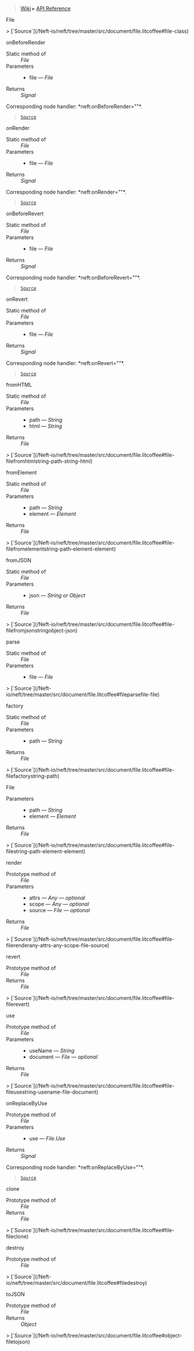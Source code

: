 > [Wiki](Home) ▸ [API Reference](API-Reference)

File
<dl></dl>
> [`Source`](/Neft-io/neft/tree/master/src/document/file.litcoffee#file-class)

onBeforeRender
<dl><dt>Static method of</dt><dd><i>File</i></dd><dt>Parameters</dt><dd><ul><li>file — <i>File</i></li></ul></dd><dt>Returns</dt><dd><i>Signal</i></dd></dl>
Corresponding node handler: *neft:onBeforeRender=""*.

> [`Source`](/Neft-io/neft/tree/master/src/document/file.litcoffee#signal-fileonbeforerenderfile-file)

onRender
<dl><dt>Static method of</dt><dd><i>File</i></dd><dt>Parameters</dt><dd><ul><li>file — <i>File</i></li></ul></dd><dt>Returns</dt><dd><i>Signal</i></dd></dl>
Corresponding node handler: *neft:onRender=""*.

> [`Source`](/Neft-io/neft/tree/master/src/document/file.litcoffee#signal-fileonrenderfile-file)

onBeforeRevert
<dl><dt>Static method of</dt><dd><i>File</i></dd><dt>Parameters</dt><dd><ul><li>file — <i>File</i></li></ul></dd><dt>Returns</dt><dd><i>Signal</i></dd></dl>
Corresponding node handler: *neft:onBeforeRevert=""*.

> [`Source`](/Neft-io/neft/tree/master/src/document/file.litcoffee#signal-fileonbeforerevertfile-file)

onRevert
<dl><dt>Static method of</dt><dd><i>File</i></dd><dt>Parameters</dt><dd><ul><li>file — <i>File</i></li></ul></dd><dt>Returns</dt><dd><i>Signal</i></dd></dl>
Corresponding node handler: *neft:onRevert=""*.

> [`Source`](/Neft-io/neft/tree/master/src/document/file.litcoffee#signal-fileonrevertfile-file)

fromHTML
<dl><dt>Static method of</dt><dd><i>File</i></dd><dt>Parameters</dt><dd><ul><li>path — <i>String</i></li><li>html — <i>String</i></li></ul></dd><dt>Returns</dt><dd><i>File</i></dd></dl>
> [`Source`](/Neft-io/neft/tree/master/src/document/file.litcoffee#file-filefromhtmlstring-path-string-html)

fromElement
<dl><dt>Static method of</dt><dd><i>File</i></dd><dt>Parameters</dt><dd><ul><li>path — <i>String</i></li><li>element — <i>Element</i></li></ul></dd><dt>Returns</dt><dd><i>File</i></dd></dl>
> [`Source`](/Neft-io/neft/tree/master/src/document/file.litcoffee#file-filefromelementstring-path-element-element)

fromJSON
<dl><dt>Static method of</dt><dd><i>File</i></dd><dt>Parameters</dt><dd><ul><li>json — <i>String or Object</i></li></ul></dd><dt>Returns</dt><dd><i>File</i></dd></dl>
> [`Source`](/Neft-io/neft/tree/master/src/document/file.litcoffee#file-filefromjsonstringobject-json)

parse
<dl><dt>Static method of</dt><dd><i>File</i></dd><dt>Parameters</dt><dd><ul><li>file — <i>File</i></li></ul></dd></dl>
> [`Source`](/Neft-io/neft/tree/master/src/document/file.litcoffee#fileparsefile-file)

factory
<dl><dt>Static method of</dt><dd><i>File</i></dd><dt>Parameters</dt><dd><ul><li>path — <i>String</i></li></ul></dd><dt>Returns</dt><dd><i>File</i></dd></dl>
> [`Source`](/Neft-io/neft/tree/master/src/document/file.litcoffee#file-filefactorystring-path)

File
<dl><dt>Parameters</dt><dd><ul><li>path — <i>String</i></li><li>element — <i>Element</i></li></ul></dd><dt>Returns</dt><dd><i>File</i></dd></dl>
> [`Source`](/Neft-io/neft/tree/master/src/document/file.litcoffee#file-filestring-path-element-element)

render
<dl><dt>Prototype method of</dt><dd><i>File</i></dd><dt>Parameters</dt><dd><ul><li>attrs — <i>Any</i> — <i>optional</i></li><li>scope — <i>Any</i> — <i>optional</i></li><li>source — <i>File</i> — <i>optional</i></li></ul></dd><dt>Returns</dt><dd><i>File</i></dd></dl>
> [`Source`](/Neft-io/neft/tree/master/src/document/file.litcoffee#file-filerenderany-attrs-any-scope-file-source)

revert
<dl><dt>Prototype method of</dt><dd><i>File</i></dd><dt>Returns</dt><dd><i>File</i></dd></dl>
> [`Source`](/Neft-io/neft/tree/master/src/document/file.litcoffee#file-filerevert)

use
<dl><dt>Prototype method of</dt><dd><i>File</i></dd><dt>Parameters</dt><dd><ul><li>useName — <i>String</i></li><li>document — <i>File</i> — <i>optional</i></li></ul></dd><dt>Returns</dt><dd><i>File</i></dd></dl>
> [`Source`](/Neft-io/neft/tree/master/src/document/file.litcoffee#file-fileusestring-usename-file-document)

onReplaceByUse
<dl><dt>Prototype method of</dt><dd><i>File</i></dd><dt>Parameters</dt><dd><ul><li>use — <i>File.Use</i></li></ul></dd><dt>Returns</dt><dd><i>Signal</i></dd></dl>
Corresponding node handler: *neft:onReplaceByUse=""*.

> [`Source`](/Neft-io/neft/tree/master/src/document/file.litcoffee#signal-fileonreplacebyusefileuse-use)

clone
<dl><dt>Prototype method of</dt><dd><i>File</i></dd><dt>Returns</dt><dd><i>File</i></dd></dl>
> [`Source`](/Neft-io/neft/tree/master/src/document/file.litcoffee#file-fileclone)

destroy
<dl><dt>Prototype method of</dt><dd><i>File</i></dd></dl>
> [`Source`](/Neft-io/neft/tree/master/src/document/file.litcoffee#filedestroy)

toJSON
<dl><dt>Prototype method of</dt><dd><i>File</i></dd><dt>Returns</dt><dd><i>Object</i></dd></dl>
> [`Source`](/Neft-io/neft/tree/master/src/document/file.litcoffee#object-filetojson)

